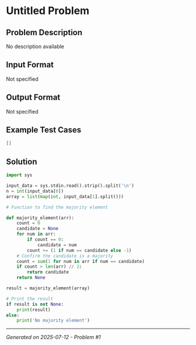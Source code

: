 # Untitled Problem

## Problem Description
No description available

## Input Format
Not specified

## Output Format
Not specified

## Example Test Cases
```json
[]
```

## Solution
```python
import sys

input_data = sys.stdin.read().strip().split('\n')
n = int(input_data[0])
array = list(map(int, input_data[1].split()))

# Function to find the majority element

def majority_element(arr):
    count = 0
    candidate = None
    for num in arr:
        if count == 0:
            candidate = num
        count += (1 if num == candidate else -1)
    # Confirm the candidate is a majority
    count = sum(1 for num in arr if num == candidate)
    if count > len(arr) // 2:
        return candidate
    return None

result = majority_element(array)

# Print the result
if result is not None:
    print(result)
else:
    print('No majority element')
```

---
*Generated on 2025-07-12 - Problem #1*